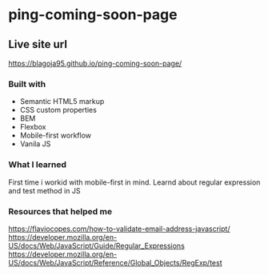 # ping-coming-soon-page

## Live site url
https://blagoja95.github.io/ping-coming-soon-page/


### Built with

- Semantic HTML5 markup
- CSS custom properties
- BEM
- Flexbox
- Mobile-first workflow
- Vanila JS

### What I learned

First time i workid with mobile-first in mind.
Learnd about regular expression and test method in JS

### Resources that helped me

https://flaviocopes.com/how-to-validate-email-address-javascript/
https://developer.mozilla.org/en-US/docs/Web/JavaScript/Guide/Regular_Expressions
https://developer.mozilla.org/en-US/docs/Web/JavaScript/Reference/Global_Objects/RegExp/test
